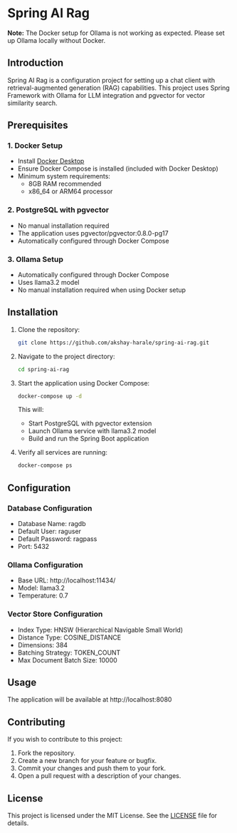 # Spring AI Rag

**Note:** The Docker setup for Ollama is not working as expected. Please set up Ollama locally without Docker.

## Introduction
Spring AI Rag is a configuration project for setting up a chat client with retrieval-augmented generation (RAG) capabilities. This project uses Spring Framework with Ollama for LLM integration and pgvector for vector similarity search.

## Prerequisites

### 1. Docker Setup
- Install [Docker Desktop](https://www.docker.com/products/docker-desktop/)
- Ensure Docker Compose is installed (included with Docker Desktop)
- Minimum system requirements:
  - 8GB RAM recommended
  - x86_64 or ARM64 processor

### 2. PostgreSQL with pgvector
- No manual installation required
- The application uses pgvector/pgvector:0.8.0-pg17
- Automatically configured through Docker Compose

### 3. Ollama Setup
- Automatically configured through Docker Compose
- Uses llama3.2 model
- No manual installation required when using Docker setup

## Installation

1. Clone the repository:
   ```bash
   git clone https://github.com/akshay-harale/spring-ai-rag.git
   ```

2. Navigate to the project directory:
   ```bash
   cd spring-ai-rag
   ```

3. Start the application using Docker Compose:
   ```bash
   docker-compose up -d
   ```
   This will:
   - Start PostgreSQL with pgvector extension
   - Launch Ollama service with llama3.2 model
   - Build and run the Spring Boot application

4. Verify all services are running:
   ```bash
   docker-compose ps
   ```

## Configuration

### Database Configuration
- Database Name: ragdb
- Default User: raguser
- Default Password: ragpass
- Port: 5432

### Ollama Configuration
- Base URL: http://localhost:11434/
- Model: llama3.2
- Temperature: 0.7

### Vector Store Configuration
- Index Type: HNSW (Hierarchical Navigable Small World)
- Distance Type: COSINE_DISTANCE
- Dimensions: 384
- Batching Strategy: TOKEN_COUNT
- Max Document Batch Size: 10000

## Usage
The application will be available at http://localhost:8080

## Contributing
If you wish to contribute to this project:
1. Fork the repository.
2. Create a new branch for your feature or bugfix.
3. Commit your changes and push them to your fork.
4. Open a pull request with a description of your changes.

## License
This project is licensed under the MIT License. See the [LICENSE](LICENSE) file for details.
